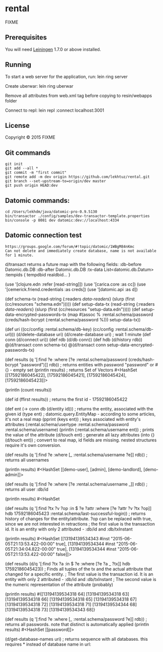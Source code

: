 # rental

FIXME

## Prerequisites

You will need [Leiningen][1] 1.7.0 or above installed.

[1]: https://github.com/technomancy/leiningen

## Running

To start a web server for the application, run:
    lein ring server

Create uberwar:
    lein ring uberwar

Remove all attributes from web.xml <webapp> tag before copying to resin/webapps folder

Connect to repl:
    lein repl :connect localhost:3001

## License

Copyright © 2015 FIXME

## Git commands
    git init
    git add --all *
    git commit -m "first commit"
    git remote add -m dev origin https://github.com/lekhtuz/rental.git
    git branch --set-upstream-to=origin/dev master
    git push origin HEAD:dev


## Datomic commands:
    cd /Users/lekhdm/java/datomic-pro-0.9.5130
    bin/transactor ./config/samples/dev-transactor-template.properties
    bin/console -p 8081 dev datomic:dev://localhost:4334

## Datomic connection test
    https://groups.google.com/forum/#!topic/datomic/1WBgM84nKmc
    Can not delete and immediately create database, name is not available for 1 minute.

d/transact returns a future map with the following fields:
:db-before Datomic.db.DB
:db-after Datomic.db.DB
:tx-data List<datomic.db.Datum>
:tempids { tempdbid realdbid... }

(use '[clojure.edn :refer [read-string]])
(use '[carica.core :as cc])
(use '[cemerick.friend.credentials :as creds])
(use '[datomic.api :as d])

(def schema-tx (read-string {:readers *data-readers*} (slurp (first (cc/resources "schema.edn")))))
(def setup-data-tx (read-string {:readers *data-readers*} (slurp (first (cc/resources "setup-data.edn")))))
(def setup-data-encrypted-passwords-tx (map #(assoc % :rental.schema/password (creds/hash-bcrypt (:rental.schema/password %))) setup-data-tx))

(def uri ((cc/config :rental.schema/db-key) (cc/config :rental.schema/db-url)))
(d/delete-database uri)
(d/create-database uri)
; wait 1 minute
(def conn (d/connect uri))
(def rdb (d/db conn))
(def hdb (d/history rdb))
@(d/transact conn schema-tx)
@(d/transact conn setup-data-encrypted-passwords-tx)

(def results (q '[:find ?e :where [?e :rental.schema/password (creds/hash-bcrypt "password")]] rdb))
; returns entities with password "password" or #{} - empty set
(println results)
; returns Set of Vectors #<HashSet [[17592186045422], [17592186045421], [17592186045424], [17592186045423]]>

(println (count results))

(def id (ffirst results))
; returns the first id - 17592186045422

(def ent (-> conn db (d/entity id)))
; returns the entity, associated with the given id
(type ent)
; datomic.query.EntityMap - according to some articles, it's not a real map
(pprint (keys ent))
; keys associated with entity's attributes (:rental.schema/usertype :rental.schema/password :rental.schema/username)
(println (:rental.schema/username ent))
; prints the value of the attribute
(d/touch ent)
; generate all lazy attributes
(into {} (d/touch ent))
; convert to real map, id fields are missing. nested structures require it's own conversion.

(def results (q '[:find ?e :where [_ :rental.schema/username ?e]] rdb))
; returns all usernames

(println results)
#<HashSet [[demo-user], [admin], [demo-landlord], [demo-admin]]>

(def results (q '[:find ?e :where [?e :rental.schema/username _]] rdb))
; returns all user :db/id

(println results)
#<HashSet 

(def results (q '[:find ?tx ?v ?op :in $ ?e ?attr :where [?e ?attr ?v ?tx ?op]] hdb 17592186045423 :rental.schema/last-successful-login))
; returns history of changes for the entity/attribute. ?op can be replaced with true, since we are not interested in retractions
; the first value is the transaction id. It is an entity with only 2 attributed - :db/id and :db/txInstant

(println results)
#<HashSet [[13194139534343 #inst "2015-06-05T21:13:53.422-00:00" true], [13194139534344 #inst "2015-06-05T21:34:04.822-00:00" true], [13194139534344 #inst "2015-06-05T21:13:53.422-00:00" false]]>

(def results (d/q '[:find ?tx ?a :in $ ?e :where [?e ?a _ ?tx]] hdb 17592186045423))
; Finds all tuples of the tx and the actual attribute that changed for a specific entity.
; The first value is the transaction id. It is an entity with only 2 attributed - :db/id and :db/txInstant
; The second value is the numeric representation of the attribute (probably)

(println results)
#{[13194139534318 64] [13194139534318 63] [13194139534318 66] [13194139534318 65] [13194139534318 67] [13194139534318 72] [13194139534318 71] [13194139534344 68] [13194139534318 73] [13194139534343 68]}

(def results (q '[:find ?e :where [_ :rental.schema/password ?e]] rdb))
; returns all passwords. note that distinct is automatically applied
(println results)
#<HashSet [[password]]>

(d/get-database-names uri)
; returns sequence with all databases. this requires * instead of database name in url: 


